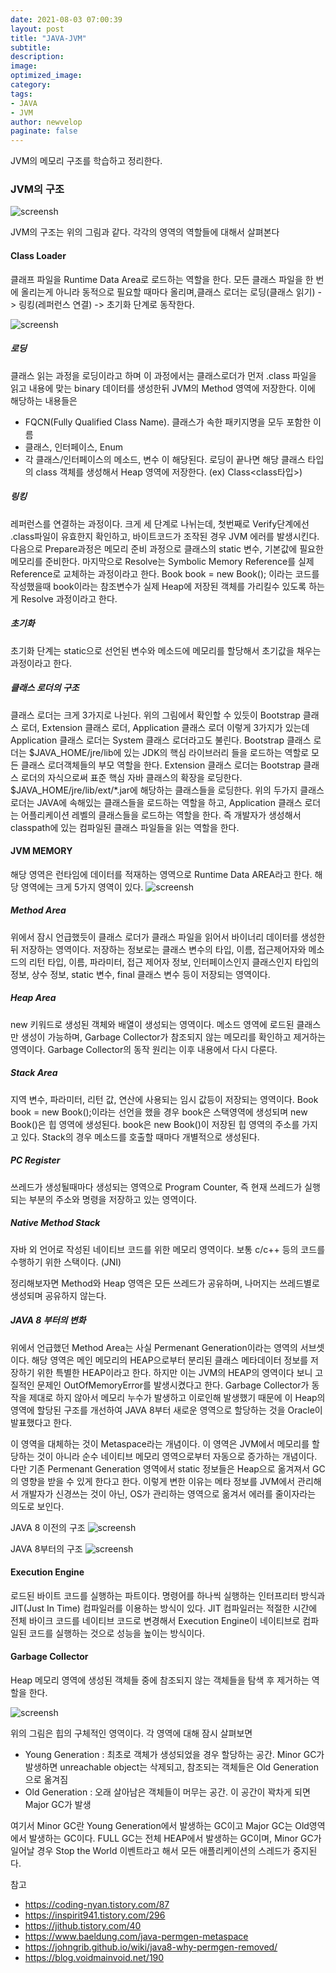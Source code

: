 ```yaml
---
date: 2021-08-03 07:00:39
layout: post
title: "JAVA-JVM"
subtitle:
description:
image:
optimized_image:
category:
tags:
- JAVA
- JVM
author: newvelop
paginate: false
---
```

JVM의 메모리 구조를 학습하고 정리한다.

### JVM의 구조
![screensh](../assets/img/2021-08-03-JAVA---JVM/jvm.png)

JVM의 구조는 위의 그림과 같다. 각각의 영역의 역할들에 대해서 살펴본다

#### Class Loader
클래프 파일을 Runtime Data Area로 로드하는 역할을 한다. 모든 클래스 파일을 한 번에 올리는게 아니라 동적으로 필요할 때마다 올리며,클래스 로더는 로딩(클래스 읽기) -> 링킹(레퍼런스 연결) -> 초기화 단계로 동작한다.

![screensh](../assets/img/2021-08-03-JAVA---JVM/classloader.png)

##### 로딩
클래스 읽는 과정을 로딩이라고 하며 이 과정에서는 클래스로더가 먼저 .class 파일을 읽고 내용에 맞는 binary 데이터를 생성한뒤 JVM의 Method 영역에 저장한다. 이에 해당하는 내용들은 
- FQCN(Fully Qualified Class Name). 클래스가 속한 패키지명을 모두 포함한 이름
- 클래스, 인터페이스, Enum
- 각 클래스/인터페이스의 메소드, 변수
이 해당된다. 로딩이 끝나면 해당 클래스 타입의 class 객체를 생성해서 Heap 영역에 저장한다. (ex) Class&lt;class타입&gt;)


##### 링킹
레퍼런스를 연결하는 과정이다. 크게 세 단계로 나뉘는데, 첫번째로 Verify단계에선 .class파일이 유효한지 확인하고, 바이트코드가 조작된 경우 JVM 에러를 발생시킨다. 다음으로 Prepare과정은 메모리 준비 과정으로 클래스의 static 변수, 기본값에 필요한 메모리를 준비한다. 마지막으로 Resolve는 Symbolic Memory Reference를 실제 Reference로 교체하는 과정이라고 한다. Book book = new Book(); 이라는 코드를 작성했을때 book이라는 참조변수가 실제 Heap에 저장된 객체를 가리킬수 있도록 하는게 Resolve 과정이라고 한다.

##### 초기화
초기화 단계는 static으로 선언된 변수와 메소드에 메모리를 할당해서 초기값을 채우는 과정이라고 한다.


##### 클래스 로더의 구조
클래스 로더는 크게 3가지로 나뉜다. 위의 그림에서 확인할 수 있듯이 Bootstrap 클래스 로더, Extension 클래스 로더, Application 클래스 로더 이렇게 3가지가 있는데 Application 클래스 로더는 System 클래스 로더라고도 불린다. 
Bootstrap 클래스 로더는 $JAVA_HOME/jre/lib에 있는 JDK의 핵심 라이브러리 들을 로드하는 역할로 모든 클래스 로더객체들의 부모 역할을 한다.
Extension 클래스 로더는 Bootstrap 클래스 로더의 자식으로써 표준 핵심 자바 클래스의 확장을 로딩한다. $JAVA_HOME/jre/lib/ext/*.jar에 해당하는 클래스들을 로딩한다.
위의 두가지 클래스 로더는 JAVA에 속해있는 클래스들을 로드하는 역할을 하고, Application 클래스 로더는 어플리케이션 레벨의 클래스들을 로드하는 역할을 한다. 즉 개발자가 생성해서 classpath에 있는 컴파일된 클래스 파일들을 읽는 역할을 한다.

#### JVM MEMORY
해당 영역은 런타임에 데이터를 적재하는 영역으로 Runtime Data AREA라고 한다. 해당 영역에는 크게 5가지 영역이 있다.
![screensh](../assets/img/2021-08-03-JAVA---JVM/runtime-data-area.png)

##### Method Area
위에서 잠시 언급했듯이 클래스 로더가 클래스 파일을 읽어서 바이너리 데이터를 생성한 뒤 저장하는 영역이다. 저장하는 정보로는 클래스 변수의 타입, 이름, 접근제어자와 메소드의 리턴 타입, 이름, 파라미터, 접근 제어자 정보, 인터페이스인지 클래스인지 타입의 정보, 상수 정보, static 변수, final 클래스 변수 등이 저장되는 영역이다.

##### Heap Area
new 키워드로 생성된 객체와 배열이 생성되는 영역이다. 메소드 영역에 로드된 클래스만 생성이 가능하며, Garbage Collector가 참조되지 않는 메모리를 확인하고 제거하는 영역이다. Garbage Collector의 동작 원리는 이후 내용에서 다시 다룬다.

##### Stack Area
지역 변수, 파라미터, 리턴 값, 연산에 사용되는 임시 값등이 저장되는 영역이다. Book book = new Book();이라는 선언을 했을 경우 book은 스택영역에 생성되며 new Book()은 힙 영역에 생성된다. book은 new Book()이 저장된 힙 영역의 주소를 가지고 있다. Stack의 경우 메소드를 호출할 때마다 개별적으로 생성된다.

##### PC Register
쓰레드가 생성될때마다 생성되는 영역으로 Program Counter, 즉 현재 쓰레드가 실행되는 부분의 주소와 명령을 저장하고 있는 영역이다.

##### Native Method Stack
자바 외 언어로 작성된 네이티브 코드를 위한 메모리 영역이다. 보통 c/c++ 등의 코드를 수행하기 위한 스택이다. (JNI)

정리해보자면 Method와 Heap 영역은 모든 쓰레드가 공유하며, 나머지는 쓰레드별로 생성되며 공유하지 않는다.

##### JAVA 8 부터의 변화
위에서 언급했던 Method Area는 사실 Permenant Generation이라는 영역의 서브셋이다. 해당 영역은 메인 메모리의 HEAP으로부터 분리된 클래스 메타데이터 정보를 저장하기 위한 특별한 HEAP이라고 한다. 하지만 이는 JVM의 HEAP의 영역이다 보니 고질적인 문제인 OutOfMemoryError를 발생시켰다고 한다. Garbage Collector가 동작을 제대로 하지 않아서 메모리 누수가 발생하고 이로인해 발생했기 때문에 이 Heap의 영역에 할당된 구조를 개선하여 JAVA 8부터 새로운 영역으로 할당하는 것을 Oracle이 발표했다고 한다.

이 영역을 대체하는 것이 Metaspace라는 개념이다. 이 영역은 JVM에서 메모리를 할당하는 것이 아니라 순수 네이티브 메모리 영역으로부터 자동으로 증가하는 개념이다. 다만 기존 Permenant Generation 영역에서 static 정보들은 Heap으로 옮겨져서 GC의 영향을 받을 수 있게 한다고 한다. 이렇게 변한 이유는 메타 정보를 JVM에서 관리해서 개발자가 신경쓰는 것이 아닌, OS가 관리하는 영역으로 옮겨서 에러를 줄이자라는 의도로 보인다.

JAVA 8 이전의 구조
![screensh](../assets/img/2021-08-03-JAVA---JVM/before-java8.PNG)

JAVA 8부터의 구조
![screensh](../assets/img/2021-08-03-JAVA---JVM/since-java8.PNG)

#### Execution Engine
로드된 바이트 코드를 실행하는 파트이다. 명령어를 하나씩 실행하는 인터프리터 방식과 JIT(Just In Time) 컴파일러를 이용하는 방식이 있다. JIT 컴파일러는 적절한 시간에 전체 바이크 코드를 네이티브 코드로 변경해서 Execution Engine이 네이티브로 컴파일된 코드를 실행하는 것으로 성능을 높이는 방식이다.

#### Garbage Collector
Heap 메모리 영역에 생성된 객체들 중에 참조되지 않는 객체들을 탐색 후 제거하는 역할을 한다.

![screensh](../assets/img/2021-08-03-JAVA---JVM/heap.png)

위의 그림은 힙의 구체적인 영역이다. 각 영역에 대해 잠시 살펴보면
- Young Generation : 최초로 객체가 생성되었을 경우 할당하는 공간. Minor GC가 발생하면 unreachable object는 삭제되고, 참조되는 객체들은 Old Generation으로 옮겨짐
- Old Generation : 오래 살아남은 객체들이 머무는 공간. 이 공간이 꽉차게 되면 Major GC가 발생

여기서 Minor GC란 Young Generation에서 발생하는 GC이고 Major GC는 Old영역에서 발생하는 GC이다. FULL GC는 전체 HEAP에서 발생하는 GC이며, Minor GC가 일어날 경우 Stop the World 이벤트라고 해서 모든 애플리케이션의 스레드가 중지된다.


참고
- https://coding-nyan.tistory.com/87
- https://inspirit941.tistory.com/296
- https://jithub.tistory.com/40
- https://www.baeldung.com/java-permgen-metaspace
- https://johngrib.github.io/wiki/java8-why-permgen-removed/
- https://blog.voidmainvoid.net/190